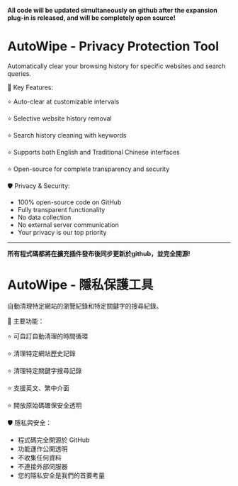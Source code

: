 **All code will be updated simultaneously on github after the expansion plug-in is released, and will be completely open source!**

# AutoWipe - Privacy Protection Tool
Automatically clear your browsing history for specific websites and search queries.

🤩 Key Features:

⭐️ Auto-clear at customizable intervals

⭐️ Selective website history removal

⭐️ Search history cleaning with keywords

⭐️ Supports both English and Traditional Chinese interfaces

⭐️ Open-source for complete transparency and security

🛡️ Privacy & Security:
- 100% open-source code on GitHub
- Fully transparent functionality
- No data collection
- No external server communication
- Your privacy is our top priority

---
**所有程式碼都將在擴充插件發布後同步更新於github，並完全開源!**

# AutoWipe - 隱私保護工具
自動清理特定網站的瀏覽紀錄和特定關鍵字的搜尋紀錄。

🤩 主要功能：

⭐️ 可自訂自動清理的時間循環

⭐️ 清理特定網站歷史記錄

⭐️ 清理特定關鍵字搜尋記錄

⭐️ 支援英文、繁中介面

⭐️ 開放原始碼確保安全透明

🛡️ 隱私與安全：
- 程式碼完全開源於 GitHub
- 功能運作公開透明
- 不收集任何資料
- 不連接外部伺服器
- 您的隱私安全是我們的首要考量
